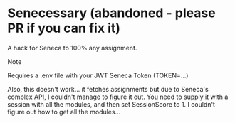 # Senecessary (abandoned - please PR if you can fix it)
A hack for Seneca to 100% any assignment.

> [!NOTE] 
> 
> Requires a .env file with your JWT Seneca Token (TOKEN=...)
> 
> Also, this doesn't work... it fetches assignments but due to Seneca's complex API, I couldn't manage to figure it out.
> You need to supply it with a session with all the modules, and then set SessionScore to 1. I couldn't figure out how to get all the modules...

